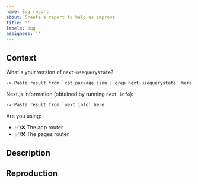 ```yaml
---
name: Bug report
about: Create a report to help us improve
title: ''
labels: bug
assignees: ''
---
```


<!-- Please read and follow the issue template. Issues submitted without a reproduction and context will take longer to resolve. -->

## Context

What's your version of `next-usequerystate`?

```
-> Paste result from `cat package.json | grep next-usequerystate` here
```

Next.js information (obtained by running `next info`):

```
-> Paste result from `next info` here
```

Are you using:

<!-- Keep whichever is relevant (✅: used, ❌ not used) -->

- ✅/❌ The app router
- ✅/❌ The pages router

## Description

<!-- A clear and concise description of what the bug is, and what you expected to happen instead. -->

## Reproduction

<!-- Please provide a minimal reproduction in a CodeSandbox playground or dedicated repository, along with the steps to take to encounter the issue.

Example: Steps to reproduce the behavior:

1. Go to '...'
2. Click on '....'
3. Scroll down to '....'
4. See error

 -->
